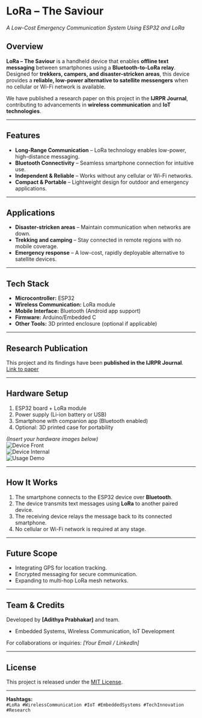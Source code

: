 # LoRa – The Saviour  
*A Low-Cost Emergency Communication System Using ESP32 and LoRa*  

## Overview  
**LoRa – The Saviour** is a handheld device that enables **offline text messaging** between smartphones using a **Bluetooth-to-LoRa relay**. Designed for **trekkers, campers, and disaster-stricken areas**, this device provides a **reliable, low-power alternative to satellite messengers** when no cellular or Wi-Fi network is available.  

We have published a research paper on this project in the **IJRPR Journal**, contributing to advancements in **wireless communication** and **IoT technologies**.  

---

## Features  
- **Long-Range Communication** – LoRa technology enables low-power, high-distance messaging.  
- **Bluetooth Connectivity** – Seamless smartphone connection for intuitive use.  
- **Independent & Reliable** – Works without any cellular or Wi-Fi networks.  
- **Compact & Portable** – Lightweight design for outdoor and emergency applications.  

---

## Applications  
- **Disaster-stricken areas** – Maintain communication when networks are down.  
- **Trekking and camping** – Stay connected in remote regions with no mobile coverage.  
- **Emergency response** – A low-cost, rapidly deployable alternative to satellite devices.  

---

## Tech Stack  
- **Microcontroller:** ESP32  
- **Wireless Communication:** LoRa module  
- **Mobile Interface:** Bluetooth (Android app support)  
- **Firmware:** Arduino/Embedded C  
- **Other Tools:** 3D printed enclosure (optional if applicable)  

---

## Research Publication  
This project and its findings have been **published in the IJRPR Journal**.  
[Link to paper]([https://example.com](https://drive.google.com/file/d/13FtI-TpBtMStCX1-7-HtiXbm_7wb8_lU/view?usp=sharing)) 

---

## Hardware Setup  
1. ESP32 board + LoRa module  
2. Power supply (Li-ion battery or USB)  
3. Smartphone with companion app (Bluetooth enabled)  
4. Optional: 3D printed case for portability  

*(Insert your hardware images below)*  
![Device Front](images/device_front.jpg)  
![Device Internal](images/device_internal.jpg)  
![Usage Demo](images/demo.jpg)  

---

## How It Works  
1. The smartphone connects to the ESP32 device over **Bluetooth**.  
2. The device transmits text messages using **LoRa** to another paired device.  
3. The receiving device relays the message back to its connected smartphone.  
4. No cellular or Wi-Fi network is required at any stage.  

---

## Future Scope  
- Integrating GPS for location tracking.  
- Encrypted messaging for secure communication.  
- Expanding to multi-hop LoRa mesh networks.  

---

## Team & Credits  
Developed by **[Adithya Prabhakar]** and team.  
- Embedded Systems, Wireless Communication, IoT Development  

For collaborations or inquiries: *[Your Email / LinkedIn]*  

---

## License  
This project is released under the [MIT License](LICENSE).  

---

**Hashtags:**  
`#LoRa #WirelessCommunication #IoT #EmbeddedSystems #TechInnovation #Research`  

